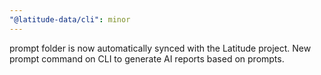 ```yaml
---
"@latitude-data/cli": minor
---
```


prompt folder is now automatically synced with the Latitude project. New prompt command on CLI to generate AI reports based on prompts.
